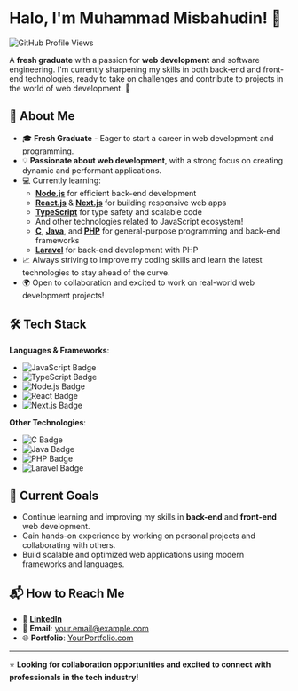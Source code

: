 # Halo, I'm **Muhammad Misbahudin**! 👋

![GitHub Profile Views](https://komarev.com/ghpvc/?username=username&color=blue)  

A **fresh graduate** with a passion for **web development** and software engineering. I'm currently sharpening my skills in both back-end and front-end technologies, ready to take on challenges and contribute to projects in the world of web development. 🌱

## 🚀 About Me
- 🎓 **Fresh Graduate** - Eager to start a career in web development and programming.
- 💡 **Passionate about web development**, with a strong focus on creating dynamic and performant applications.
- 💻 Currently learning:
  - **[Node.js](https://nodejs.org/)** for efficient back-end development  
  - **[React.js](https://reactjs.org/)** & **[Next.js](https://nextjs.org/)** for building responsive web apps
  - **[TypeScript](https://www.typescriptlang.org/)** for type safety and scalable code
  - And other technologies related to JavaScript ecosystem!
  - **[C](https://en.wikipedia.org/wiki/C_(programming_language))**, **[Java](https://www.java.com/en/)**, and **[PHP](https://www.php.net/)** for general-purpose programming and back-end frameworks
  - **[Laravel](https://laravel.com/)** for back-end development with PHP
- 📈 Always striving to improve my coding skills and learn the latest technologies to stay ahead of the curve.
- 🌍 Open to collaboration and excited to work on real-world web development projects!

## 🛠️ Tech Stack
**Languages & Frameworks**:
- ![JavaScript Badge](https://img.shields.io/badge/JavaScript-F7DF1E?style=flat&logo=javascript&logoColor=black)
- ![TypeScript Badge](https://img.shields.io/badge/TypeScript-007ACC?style=flat&logo=typescript&logoColor=white)
- ![Node.js Badge](https://img.shields.io/badge/Node.js-339933?style=flat&logo=node.js&logoColor=white)
- ![React Badge](https://img.shields.io/badge/React-20232A?style=flat&logo=react&logoColor=61DAFB)
- ![Next.js Badge](https://img.shields.io/badge/Next.js-000000?style=flat&logo=next.js&logoColor=white)

**Other Technologies**:
- ![C Badge](https://img.shields.io/badge/C-00599C?style=flat&logo=c&logoColor=white)
- ![Java Badge](https://img.shields.io/badge/Java-007396?style=flat&logo=java&logoColor=white)
- ![PHP Badge](https://img.shields.io/badge/PHP-8993BE?style=flat&logo=php&logoColor=white)
- ![Laravel Badge](https://img.shields.io/badge/Laravel-FF2D20?style=flat&logo=laravel&logoColor=white)

## 🌱 Current Goals
- Continue learning and improving my skills in **back-end** and **front-end** web development.
- Gain hands-on experience by working on personal projects and collaborating with others.
- Build scalable and optimized web applications using modern frameworks and languages.

## 📬 How to Reach Me
- 💼 **[LinkedIn](https://linkedin.com/in/yourusername)**  
- 📧 **Email**: [your.email@example.com](mailto:your.email@example.com)  
- 🌐 **Portfolio**: [YourPortfolio.com](https://yourportfolio.com)

---

⭐ **Looking for collaboration opportunities and excited to connect with professionals in the tech industry!**
